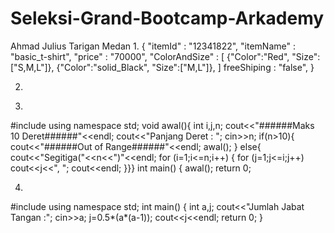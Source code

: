 # Seleksi-Grand-Bootcamp-Arkademy
Ahmad Julius Tarigan
Medan
1.
{
"itemId" : "12341822",
"itemName" : "basic_t-shirt",
"price" : "70000",
"ColorAndSize" : [
	{"Color":"Red", "Size":["S,M,L"]},
	{"Color":"solid_Black", "Size":["M,L"]},
]
freeShiping : "false",
}

2.
<script type="text/javascript">
function validasi_input(form){
   pola_username=/^[a-z]{5,100}$+_.[A-Z]{2,100}/;
   if (!pola_username.test(form.username.value)){
      alert ('Salah');
      form.username.focus();
      return false;
   }
return (true);
}
</script>

3.
#include <iostream>
using namespace std;
void awal(){
  int i,j,n;
    cout<<"######Maks 10 Deret######"<<endl;
    cout<<"Panjang Deret : ";
    cin>>n;
    if(n>10){
	 cout<<"######Out of Range######"<<endl;
	 awal();
	 }
	 else{
	cout<<"Segitiga("<<n<<")"<<endl;
     for (i=1;i<=n;i++) {
        for (j=1;j<=i;j++) 
             cout<<j<<", ";
             cout<<endl;
    }}}
int main() {
awal();
return 0;

4.
#include <iostream>
using namespace std;
int main() {
    int a,j;
	cout<<"Jumlah Jabat Tangan :";
	cin>>a;
    j=0.5*(a*(a-1));
    cout<<j<<endl;
        return 0;
}
